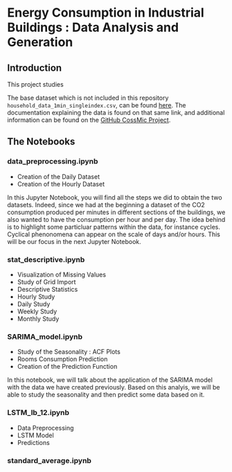 # Energy Consumption in Industrial Buildings : Data Analysis and Generation

## Introduction
This project studies 

The base dataset which is not included in this repository `household_data_1min_singleindex.csv`, can be found [here](https://data.open-power-system-data.org/household_data/). The documentation explaining the data is found on that same link, and additional information can be found on the [GitHub CossMic Project](https://github.com/isc-konstanz/household_data/tree/2020-04-15).

## The Notebooks

### data_preprocessing.ipynb
* Creation of the Daily Dataset
* Creation of the Hourly Dataset

In this Jupyter Notebook, you will find all the steps we did to obtain the two datasets. Indeed, since we had at the beginning a dataset of the CO2 consumption produced per minutes in different sections of the buildings, we also wanted to have the consumption per hour and per day. The idea behind is to highlight some particluar patterns within the data, for instance cycles. Cyclical phenonomena can appear on the scale of days and/or hours. This will be our focus in the next Jupyter Notebook. 

### stat_descriptive.ipynb
* Visualization of Missing Values
* Study of Grid Import
* Descriptive Statistics
* Hourly Study
* Daily Study
* Weekly Study
* Monthly Study

### SARIMA_model.ipynb
* Study of the Seasonality : ACF Plots
* Rooms Consumption Prediction
* Creation of the Prediction Function

In this notebook, we will talk about the application of the SARIMA model with the data we have created previously. Based on this analyis, we will be able to study the seasonality and then predict some data based on it.  


### LSTM_lb_12.ipynb
* Data Preprocessing
* LSTM Model
* Predictions

### standard_average.ipynb







